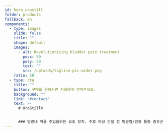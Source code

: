 ```yaml
---
id: hero_urostill
folder: products
fallback: en
components:
  - type: images
    slide: false
    title: ""
    shape: default
    images:
      - alt: Revolutionizing bladder pain treatment
        posx: 50
        posy: 50
        text: ""
        src: /uploads/tagline-pic-wider.png
    ratio: 50
  - type: cta
    title: ""
    button: 구매를 원하시면 저희에게 연락주세요.
    background: ""
    link: "#contact"
    text: >-
      # UroStill®


      ### 방광내 약물 주입을위한 보조 장치. 주로 여성 간질 성 방광염/방광 통증 증후군 (IC/BPS) 환자를 위해 개발되었습니다. UroStill®에는 UroDapter®도 포함되어 있습니다.
---
```

